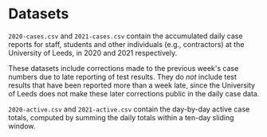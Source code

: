 # Datasets

`2020-cases.csv` and `2021-cases.csv` contain the accumulated daily case
reports for staff, students and other individuals (e.g., contractors) at the
University of Leeds, in 2020 and 2021 respectively.

These datasets include corrections made to the previous week's case numbers
due to late reporting of test results.  They do *not* include test results
that have been reported more than a week late, since the University of Leeds
does not make these later corrections public in the daily case data.

`2020-active.csv` and `2021-active.csv` contain the day-by-day active case
totals, computed by summing the daily totals within a ten-day sliding window.
